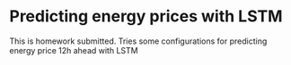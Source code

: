 # Predicting energy prices with LSTM

This is homework submitted.
Tries some configurations for predicting energy price 12h ahead with LSTM 
